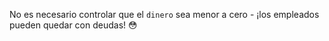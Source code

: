 No es necesario controlar que el `dinero` sea menor a cero - ¡los empleados pueden quedar con deudas! :flushed: 